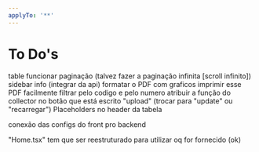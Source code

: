 ```yaml
---
applyTo: '**'
---
```

# To Do's
 
table funcionar
paginação (talvez fazer a paginação infinita [scroll infinito]) 
sidebar info (integrar da api)
formatar o PDF com graficos
imprimir esse PDF facilmente
filtrar pelo codigo e pelo numero
atribuir a função do collector no botão que está escrito "upload" (trocar para "update" ou "recarregar")
Placeholders no header da tabela

conexão das configs do front pro backend

"Home.tsx" tem que ser reestruturado para utilizar oq for fornecido (ok)

